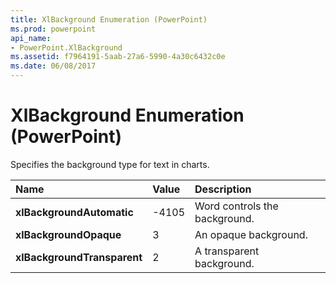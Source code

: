 ```yaml
---
title: XlBackground Enumeration (PowerPoint)
ms.prod: powerpoint
api_name:
- PowerPoint.XlBackground
ms.assetid: f7964191-5aab-27a6-5990-4a30c6432c0e
ms.date: 06/08/2017
---
```



# XlBackground Enumeration (PowerPoint)

Specifies the background type for text in charts.



|**Name**|**Value**|**Description**|
|:-----|:-----|:-----|
|**xlBackgroundAutomatic**|-4105|Word controls the background.|
|**xlBackgroundOpaque**|3|An opaque background.|
|**xlBackgroundTransparent**|2|A transparent background.|

